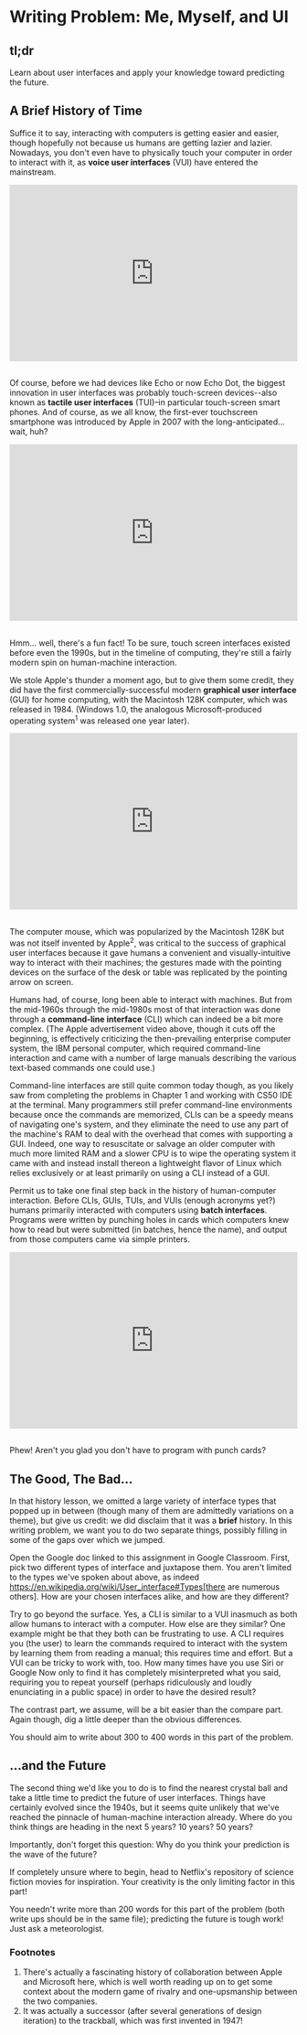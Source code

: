 
# Writing Problem: Me, Myself, and UI

## tl;dr

Learn about user interfaces and apply your knowledge toward predicting the future.

## A Brief History of Time

Suffice it to say, interacting with computers is getting easier and easier, though hopefully not because us humans are getting lazier and lazier. Nowadays, you don't even have to physically touch your computer in order to interact with it, as **voice user interfaces** (VUI) have entered the mainstream.


<style type="text/css">
.iframe_container {
	position: relative;
	padding-bottom: 56.25%; 
	padding-top: 25px;
	height: 0;
	margin-bottom: 30px;
}

.iframe_container iframe {
	position: absolute;
	top: 0;
	left: 0;
	width: 100%;
	height: 100%;
}
</style>

<div class="iframe_container">
  <iframe src="https://www.youtube.com/embed/DrdN8UWD_mk?modestbranding=1&amp;rel=0&amp;showinfo=0" frameborder="0" allow="accelerometer; autoplay; encrypted-media; gyroscope; picture-in-picture" allowfullscreen=""> </iframe>
</div>

Of course, before we had devices like Echo or now Echo Dot, the biggest innovation in user interfaces was probably touch-screen devices--also known as **tactile user interfaces** (TUI)&ndash;in particular touch-screen smart phones. And of course, as we all know, the first-ever touchscreen smartphone was introduced by Apple in 2007 with the long-anticipated... wait, huh?

<div class="iframe_container">
  <iframe src="https://www.youtube.com/embed/XD_mLPIV_GE?modestbranding=1&amp;rel=0&amp;showinfo=0" frameborder="0" allow="accelerometer; autoplay; encrypted-media; gyroscope; picture-in-picture" allowfullscreen=""> </iframe>
</div>

Hmm... well, there's a fun fact! To be sure, touch screen interfaces existed before even the 1990s, but in the timeline of computing, they're still a fairly modern spin on human-machine interaction.

We stole Apple's thunder a moment ago, but to give them some credit, they did have the first commercially-successful modern **graphical user interface** (GUI) for home computing, with the Macintosh 128K computer, which was released in 1984. (Windows 1.0, the analogous Microsoft-produced operating system<sup>1</sup> was released one year later).


<div class="iframe_container">
  <iframe src="https://www.youtube.com/embed/AyuuqsGoXys?modestbranding=1&amp;rel=0&amp;showinfo=0" frameborder="0" allow="accelerometer; autoplay; encrypted-media; gyroscope; picture-in-picture" allowfullscreen=""> </iframe>
</div>

The computer mouse, which was popularized by the Macintosh 128K but was not itself invented by Apple<sup>2</sup>, was critical to the success of graphical user interfaces because it gave humans a convenient and visually-intuitive way to interact with their machines; the gestures made with the pointing devices on the surface of the desk or table was replicated by the pointing arrow on screen.

Humans had, of course, long been able to interact with machines. But from the mid-1960s through the mid-1980s most of that interaction was done through a **command-line interface** (CLI) which can indeed be a bit more complex. (The Apple advertisement video above, though it cuts off the beginning, is effectively criticizing the then-prevailing enterprise computer system, the IBM personal computer, which required command-line interaction and came with a number of large manuals describing the various text-based commands one could use.)

Command-line interfaces are still quite common today though, as you likely saw from completing the problems in Chapter 1 and working with CS50 IDE at the terminal. Many programmers still prefer command-line environments because once the commands are memorized, CLIs can be a speedy means of navigating one's system, and they eliminate the need to use any part of the machine's RAM to deal with the overhead that comes with supporting a GUI. Indeed, one way to resuscitate or salvage an older computer with much more limited RAM and a slower CPU is to wipe the operating system it came with and instead install thereon a lightweight flavor of Linux which relies exclusively or at least primarily on using a CLI instead of a GUI.

Permit us to take one final step back in the history of human-computer interaction. Before CLIs, GUIs, TUIs, and VUIs (enough acronyms yet?) humans primarily interacted with computers using **batch interfaces**. Programs were written by punching holes in cards which computers knew how to read but were submitted (in batches, hence the name), and output from those computers came via simple printers.

<div class="iframe_container">
  <iframe src="https://www.youtube.com/embed/oaVwzYN6BP4?modestbranding=1&amp;rel=0&amp;showinfo=0" frameborder="0" allow="accelerometer; autoplay; encrypted-media; gyroscope; picture-in-picture" allowfullscreen=""> </iframe>
</div>

Phew! Aren't you glad you don't have to program with punch cards?

## The Good, The Bad...

In that history lesson, we omitted a large variety of interface types that popped up in between (though many of them are admittedly variations on a theme), but give us credit: we did disclaim that it was a __brief__ history. In this writing problem, we want you to do two separate things, possibly filling in some of the gaps over which we jumped.

Open the Google doc linked to this assignment in Google Classroom. First, pick two different types of interface and juxtapose them. You aren't limited to the types we've spoken about above, as indeed https://en.wikipedia.org/wiki/User_interface#Types[there are numerous others]. How are your chosen interfaces alike, and how are they different?

Try to go beyond the surface. Yes, a CLI is similar to a VUI inasmuch as both allow humans to interact with a computer. How else are they similar? One example might be that they both can be frustrating to use. A CLI requires you (the user) to learn the commands required to interact with the system by learning them from reading a manual; this requires time and effort. But a VUI can be tricky to work with, too. How many times have you use Siri or Google Now only to find it has completely misinterpreted what you said, requiring you to repeat yourself (perhaps ridiculously and loudly enunciating in a public space) in order to have the desired result?

The contrast part, we assume, will be a bit easier than the compare part. Again though, dig a little deeper than the obvious differences.

You should aim to write about 300 to 400 words in this part of the problem.

## ...and the Future

The second thing we'd like you to do is to find the nearest crystal ball and take a little time to predict the future of user interfaces. Things have certainly evolved since the 1940s, but it seems quite unlikely that we've reached the pinnacle of human-machine interaction already. Where do you think things are heading in the next 5 years? 10 years? 50 years?

Importantly, don't forget this question: Why do you think your prediction is the wave of the future?

If completely unsure where to begin, head to Netflix's repository of science fiction movies for inspiration. Your creativity is the only limiting factor in this part!

You needn't write more than 200 words for this part of the problem (both write ups should be in the same file); predicting the future is tough work! Just ask a meteorologist.

### Footnotes
1. There's actually a fascinating history of collaboration between Apple and Microsoft here, which is well worth reading up on to get some context about the modern game of rivalry and one-upsmanship between the two companies.
2. It was actually a successor (after several generations of design iteration) to the trackball, which was first invented in 1947!
